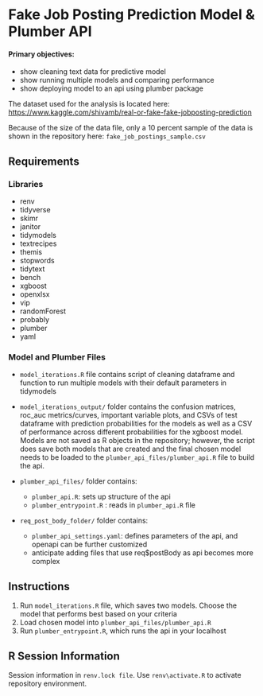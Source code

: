 
# Fake Job Posting Prediction Model & Plumber API
#### Primary objectives: 
- show cleaning text data for predictive model
- show running multiple models and comparing performance
- show deploying model to an api using plumber package

The dataset used for the analysis is located here: https://www.kaggle.com/shivamb/real-or-fake-fake-jobposting-prediction

Because of the size of the data file, only a 10 percent sample of the data is shown in the repository here: `fake_job_postings_sample.csv`

## Requirements

### Libraries
- renv
- tidyverse
- skimr
- janitor
- tidymodels
- textrecipes
- themis
- stopwords
- tidytext
- bench
- xgboost
- openxlsx
- vip
- randomForest
- probably
- plumber
- yaml

### Model and Plumber Files

- `model_iterations.R` file contains script of cleaning dataframe and function to run multiple models with their default parameters in tidymodels

- `model_iterations_output/` folder contains the confusion matrices, roc_auc metrics/curves, important variable plots, and CSVs of test dataframe with prediction probabilities for the models as well as a CSV of performance across different probabilities for the xgboost model. Models are not saved as R objects in the repository; however, the script does save both models that are created and the final chosen model needs to be loaded to the `plumber_api_files/plumber_api.R` file to build the api.

- `plumber_api_files/` folder contains: 
   - `plumber_api.R`: sets up structure of the api
   - `plumber_entrypoint.R` : reads in `plumber_api.R` file

- `req_post_body_folder/` folder contains:
  - `plumber_api_settings.yaml`: defines parameters of the api, and openapi can be further customized
  - anticipate adding files that use req$postBody as api becomes more complex

## Instructions
1. Run `model_iterations.R` file, which saves two models. Choose the model that performs best based on your criteria
2. Load chosen model into `plumber_api_files/plumber_api.R`
4. Run `plumber_entrypoint.R`, which runs the api in your localhost

## R Session Information

Session information in `renv.lock file`. Use `renv\activate.R` to activate repository environment.



